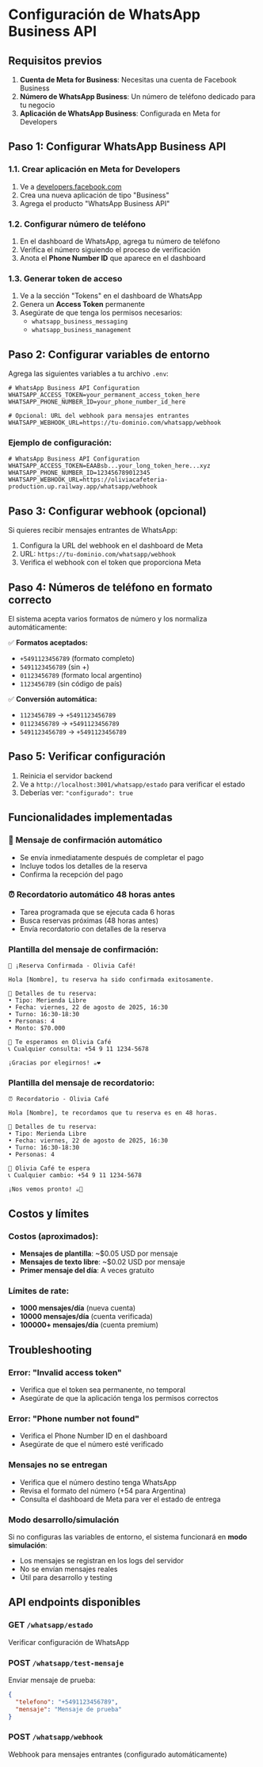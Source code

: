 # Configuración de WhatsApp Business API

## Requisitos previos

1. **Cuenta de Meta for Business**: Necesitas una cuenta de Facebook Business
2. **Número de WhatsApp Business**: Un número de teléfono dedicado para tu negocio
3. **Aplicación de WhatsApp Business**: Configurada en Meta for Developers

## Paso 1: Configurar WhatsApp Business API

### 1.1. Crear aplicación en Meta for Developers
1. Ve a [developers.facebook.com](https://developers.facebook.com)
2. Crea una nueva aplicación de tipo "Business"
3. Agrega el producto "WhatsApp Business API"

### 1.2. Configurar número de teléfono
1. En el dashboard de WhatsApp, agrega tu número de teléfono
2. Verifica el número siguiendo el proceso de verificación
3. Anota el **Phone Number ID** que aparece en el dashboard

### 1.3. Generar token de acceso
1. Ve a la sección "Tokens" en el dashboard de WhatsApp
2. Genera un **Access Token** permanente
3. Asegúrate de que tenga los permisos necesarios:
   - `whatsapp_business_messaging`
   - `whatsapp_business_management`

## Paso 2: Configurar variables de entorno

Agrega las siguientes variables a tu archivo `.env`:

```env
# WhatsApp Business API Configuration
WHATSAPP_ACCESS_TOKEN=your_permanent_access_token_here
WHATSAPP_PHONE_NUMBER_ID=your_phone_number_id_here

# Opcional: URL del webhook para mensajes entrantes
WHATSAPP_WEBHOOK_URL=https://tu-dominio.com/whatsapp/webhook
```

### Ejemplo de configuración:
```env
# WhatsApp Business API Configuration  
WHATSAPP_ACCESS_TOKEN=EAABsb...your_long_token_here...xyz
WHATSAPP_PHONE_NUMBER_ID=123456789012345
WHATSAPP_WEBHOOK_URL=https://oliviacafeteria-production.up.railway.app/whatsapp/webhook
```

## Paso 3: Configurar webhook (opcional)

Si quieres recibir mensajes entrantes de WhatsApp:

1. Configura la URL del webhook en el dashboard de Meta
2. URL: `https://tu-dominio.com/whatsapp/webhook`
3. Verifica el webhook con el token que proporciona Meta

## Paso 4: Números de teléfono en formato correcto

El sistema acepta varios formatos de número y los normaliza automáticamente:

✅ **Formatos aceptados:**
- `+5491123456789` (formato completo)
- `5491123456789` (sin +)
- `01123456789` (formato local argentino)
- `1123456789` (sin código de país)

✅ **Conversión automática:**
- `1123456789` → `+5491123456789`
- `01123456789` → `+5491123456789`
- `5491123456789` → `+5491123456789`

## Paso 5: Verificar configuración

1. Reinicia el servidor backend
2. Ve a `http://localhost:3001/whatsapp/estado` para verificar el estado
3. Deberías ver: `"configurado": true`

## Funcionalidades implementadas

### 🎉 Mensaje de confirmación automático
- Se envía inmediatamente después de completar el pago
- Incluye todos los detalles de la reserva
- Confirma la recepción del pago

### ⏰ Recordatorio automático 48 horas antes
- Tarea programada que se ejecuta cada 6 horas
- Busca reservas próximas (48 horas antes)
- Envía recordatorio con detalles de la reserva

### Plantilla del mensaje de confirmación:
```
🎉 ¡Reserva Confirmada - Olivia Café!

Hola [Nombre], tu reserva ha sido confirmada exitosamente.

📅 Detalles de tu reserva:
• Tipo: Merienda Libre
• Fecha: viernes, 22 de agosto de 2025, 16:30
• Turno: 16:30-18:30  
• Personas: 4
• Monto: $70.000

📍 Te esperamos en Olivia Café
📞 Cualquier consulta: +54 9 11 1234-5678

¡Gracias por elegirnos! ☕️❤️
```

### Plantilla del mensaje de recordatorio:
```
⏰ Recordatorio - Olivia Café

Hola [Nombre], te recordamos que tu reserva es en 48 horas.

📅 Detalles de tu reserva:
• Tipo: Merienda Libre
• Fecha: viernes, 22 de agosto de 2025, 16:30
• Turno: 16:30-18:30
• Personas: 4

📍 Olivia Café te espera
📞 Cualquier cambio: +54 9 11 1234-5678

¡Nos vemos pronto! ☕️🥐
```

## Costos y límites

### Costos (aproximados):
- **Mensajes de plantilla**: ~$0.05 USD por mensaje
- **Mensajes de texto libre**: ~$0.02 USD por mensaje
- **Primer mensaje del día**: A veces gratuito

### Límites de rate:
- **1000 mensajes/día** (nueva cuenta)
- **10000 mensajes/día** (cuenta verificada)
- **100000+ mensajes/día** (cuenta premium)

## Troubleshooting

### Error: "Invalid access token"
- Verifica que el token sea permanente, no temporal
- Asegúrate de que la aplicación tenga los permisos correctos

### Error: "Phone number not found"
- Verifica el Phone Number ID en el dashboard
- Asegúrate de que el número esté verificado

### Mensajes no se entregan
- Verifica que el número destino tenga WhatsApp
- Revisa el formato del número (+54 para Argentina)
- Consulta el dashboard de Meta para ver el estado de entrega

### Modo desarrollo/simulación
Si no configuras las variables de entorno, el sistema funcionará en **modo simulación**:
- Los mensajes se registran en los logs del servidor
- No se envían mensajes reales
- Útil para desarrollo y testing

## API endpoints disponibles

### GET `/whatsapp/estado`
Verificar configuración de WhatsApp

### POST `/whatsapp/test-mensaje`
Enviar mensaje de prueba:
```json
{
  "telefono": "+5491123456789",
  "mensaje": "Mensaje de prueba"
}
```

### POST `/whatsapp/webhook`
Webhook para mensajes entrantes (configurado automáticamente)
